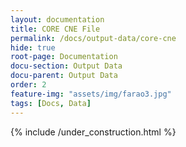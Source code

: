 ```yaml
---
layout: documentation
title: CORE CNE File
permalink: /docs/output-data/core-cne
hide: true
root-page: Documentation
docu-section: Output Data
docu-parent: Output Data
order: 2
feature-img: "assets/img/farao3.jpg"
tags: [Docs, Data]
---
```


{% include /under_construction.html %}